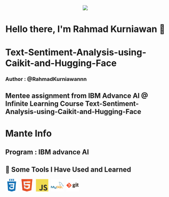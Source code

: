 <div id="header" align="center">
  <img src="https://media.giphy.com/media/v1.Y2lkPTc5MGI3NjExMm9qYmdqNzFud21yMDh4OW83b2xvNWlxc2YyOHJsbGVqb201aWhxdiZlcD12MV9pbnRlcm5hbF9naWZfYnlfaWQmY3Q9Zw/L1R1tvI9svkIWwpVYr/giphy.gif" width="500"/>
  <h1>Hello there, I'm Rahmad Kurniawan 👋</h1>
</div>

# Text-Sentiment-Analysis-using-Caikit-and-Hugging-Face
### Author : @RahmadKurniawannn

## Mentee assignment from IBM Advance AI @ Infinite Learning Course Text-Sentiment-Analysis-using-Caikit-and-Hugging-Face

# Mante Info

## Program : IBM advance AI

<h2> 🚀  Some Tools I Have Used and Learned</h2> 
<div>
  <img src="https://github.com/devicons/devicon/blob/master/icons/css3/css3-plain-wordmark.svg"  title="CSS3" alt="CSS" width="40" height="40"/>&nbsp;
  <img src="https://github.com/devicons/devicon/blob/master/icons/html5/html5-original.svg" title="HTML5" alt="HTML" width="40" height="40"/>&nbsp;
  <img src="https://github.com/devicons/devicon/blob/master/icons/javascript/javascript-original.svg" title="JavaScript" alt="JavaScript" width="40" height="40"/>&nbsp;
  <img src="https://github.com/devicons/devicon/blob/master/icons/mysql/mysql-original-wordmark.svg" title="MySQL"  alt="MySQL" width="40" height="40"/>&nbsp;
  <img src="https://github.com/devicons/devicon/blob/master/icons/git/git-original-wordmark.svg" title="Git" **alt="Git" width="40" height="40"/>
</div>


